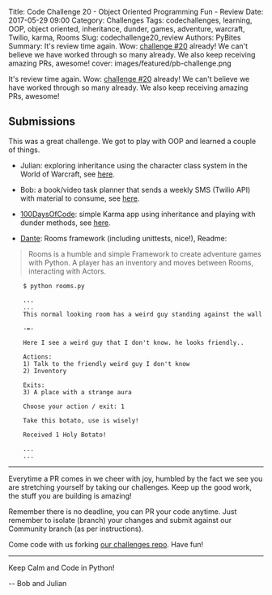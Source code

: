 Title: Code Challenge 20 - Object Oriented Programming Fun - Review
Date: 2017-05-29 09:00
Category: Challenges
Tags: codechallenges, learning, OOP, object oriented, inheritance, dunder, games, adventure, warcraft, Twilio, karma, Rooms
Slug: codechallenge20_review
Authors: PyBites
Summary: It's review time again. Wow: [challenge #20](http://pybit.es/codechallenge20.html) already! We can't believe we have worked through so many already. We also keep receiving amazing PRs, awesome!
cover: images/featured/pb-challenge.png

It's review time again. Wow: [challenge #20](http://pybit.es/codechallenge20.html) already! We can't believe we have worked through so many already. We also keep receiving amazing PRs, awesome!

## Submissions

This was a great challenge. We got to play with OOP and learned a couple of things.

* Julian: exploring inheritance using the character class system in the World of Warcraft, see [here](https://github.com/pybites/challenges/blob/community/20/hobojoe1848/warlock_class.py).

* Bob: a book/video task planner that sends a weekly SMS (Twilio API) with material to consume, see [here](https://github.com/pybites/challenges/tree/community/20/bbelderbos).

* [100DaysOfCode](http://pybit.es/special-100days.html): simple Karma app using inheritance and playing with dunder methods, see [here](https://github.com/pybites/100DaysOfCode/blob/master/058/karma.py).

* [Dante](https://github.com/dseptem): Rooms framework (including unittests, nice!), Readme:

> Rooms is a humble and simple Framework to create adventure games with Python. A player has an inventory and moves between Rooms, interacting with Actors. 

		$ python rooms.py

		...
		...
		This normal looking room has a weird guy standing against the wall

		-=-

		Here I see a weird guy that I don't know. he looks friendly..

		Actions:
		1) Talk to the friendly weird guy I don't know
		2) Inventory

		Exits:
		3) A place with a strange aura

		Choose your action / exit: 1

		Take this botato, use is wisely!

		Received 1 Holy Botato!

		...
		...

---

Everytime a PR comes in we cheer with joy, humbled by the fact we see you are stretching yourself by taking our challenges. Keep up the good work, the stuff you are building is amazing!

Remember there is no deadline, you can PR your code anytime. Just remember to isolate (branch) your changes and submit against our Community branch (as per instructions).

Come code with us forking [our challenges repo](https://github.com/pybites/challenges). Have fun!

---

Keep Calm and Code in Python!

-- Bob and Julian
